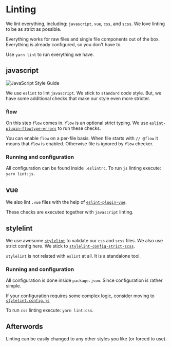 # Linting

We lint everything, including: `javascript`, `vue`, `css`, and `scss`. We love linting to be as strict as possible.

Everything works for raw files and single file components out of the box. Everything is already configured, so you don't have to.

Use `yarn lint` to run everything we have.

## javascript

![JavaScript Style Guide](https://cdn.rawgit.com/standard/standard/master/badge.svg)

We use `eslint` to lint `javascript`. We stick to `standard` code style. But, we have some additional checks that make our style even more stricter.

### flow

On this step `flow` comes in. `flow` is an optional strict typing. We use [`eslint-plugin-flowtype-errors`](https://www.npmjs.com/package/eslint-plugin-flowtype-errors) to run these checks.

You can enable `flow` on a per-file basis. When file starts with `// @flow` it means that `flow` is enabled. Otherwise file is ignored by `flow` checker.

### Running and configuration

All configuration can be found inside `.eslintrc`. To run `js` linting execute: `yarn lint:js`.

## vue

We also lint `.vue` files with the help of [`eslint-plugin-vue`](https://github.com/vuejs/eslint-plugin-vue).

These checks are executed together with `javascript` linting.

## stylelint

We use awesome [`stylelint`](https://github.com/stylelint/stylelint) to validate our `css` and `scss` files. We also use strict config here. We stick to [`stylelint-config-strict-scss`](https://github.com/wemake-services/stylelint-config-strict-scss).

`stylelint` is not related with `eslint` at all. It is a standalone tool.

### Running and configuration

All configuration is done inside `package.json`. Since configuration is rather simple.

If your configuration requires some complex logic, consider moving to [`stylelint.config.js`](https://github.com/stylelint/stylelint/blob/master/docs/user-guide/configuration.md)

To run `css` linting execute: `yarn lint:css`.

## Afterwords

Linting can be easily changed to any other styles you like \(or forced to use\).

